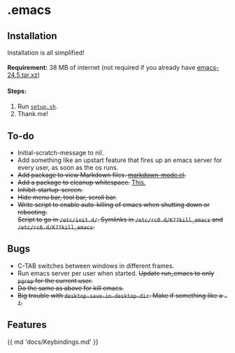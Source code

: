 .emacs
======

Installation
------------
Installation is all simplified! <br><br>
**Requirement:** 38 MB of internet (not required if you already have [emacs-24.5.tar.xz](https://ftp.gnu.org/gnu/emacs/emacs-24.5.tar.xz))

#### Steps:
 1. Run [`setup.sh`](./setup.sh).
 2. Thank me!

To-do
--------
 - Initial-scratch-message to nil.
 - Add something like an upstart feature that fires up an emacs server for every user, as soon as the os runs.
 - ~~Add package to view Markdown files. [markdown-mode.el](http://jblevins.org/projects/markdown-mode/markdown-mode.el).~~
 - ~~Add a package to cleanup whitespace.~~ [This.](http://www.gnu.org/software/emacs/manual/html_node/emacs/Useless-Whitespace.html)
 - ~~Inhibit-startup-screen.~~
 - ~~Hide menu bar, tool bar, scroll bar.~~
 - ~~Write script to enable auto-killing of emacs when shutting down or rebooting.
     <br>Script to go in `/etc/init.d/`. Symlinks in `/etc/rc0.d/K??kill_emacs` and `/etc/rc6.d/K??kill_emacs`.~~

Bugs
----
- C-TAB switches between windows in different frames.
- Run emacs server per user when started. ~~Update run_emacs to only `pgrep` for the current user.~~
- ~~Do the same as above for kill emacs.~~
- ~~Big trouble with `desktop-save-in-desktop-dir`. Make if something like a `-f`.~~

Features
--------

{{ md 'docs/Keybindings.md' }}
